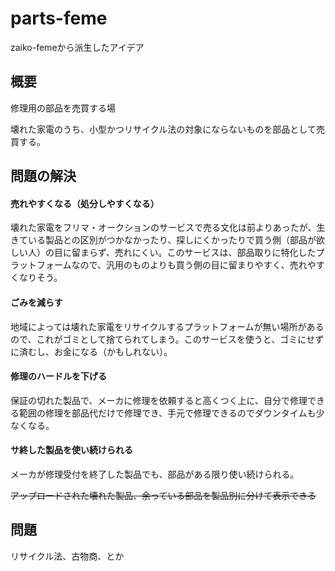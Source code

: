 # parts-feme
zaiko-femeから派生したアイデア

## 概要

修理用の部品を売買する場

壊れた家電のうち、小型かつリサイクル法の対象にならないものを部品として売買する。

## 問題の解決

#### 売れやすくなる（処分しやすくなる）

壊れた家電をフリマ・オークションのサービスで売る文化は前よりあったが、生きている製品との区別がつかなかったり、探しにくかったりで買う側（部品が欲しい人）の目に留まらず、売れにくい。このサービスは、部品取りに特化したプラットフォームなので、汎用のものよりも買う側の目に留まりやすく、売れやすくなりそう。

#### ごみを減らす

地域によっては壊れた家電をリサイクルするプラットフォームが無い場所があるので、これがゴミとして捨てられてしまう。このサービスを使うと、ゴミにせずに済むし、お金になる（かもしれない）。

#### 修理のハードルを下げる

保証の切れた製品で、メーカに修理を依頼すると高くつく上に、自分で修理できる範囲の修理を部品代だけで修理でき、手元で修理できるのでダウンタイムも少なくなる。

#### サ終した製品を使い続けられる

メーカが修理受付を終了した製品でも、部品がある限り使い続けられる。


~~アップロードされた壊れた製品、余っている部品を製品別に分けて表示できる~~


## 問題

リサイクル法、古物商、とか

